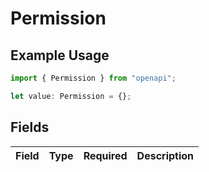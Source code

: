 # Permission

## Example Usage

```typescript
import { Permission } from "openapi";

let value: Permission = {};
```

## Fields

| Field       | Type        | Required    | Description |
| ----------- | ----------- | ----------- | ----------- |